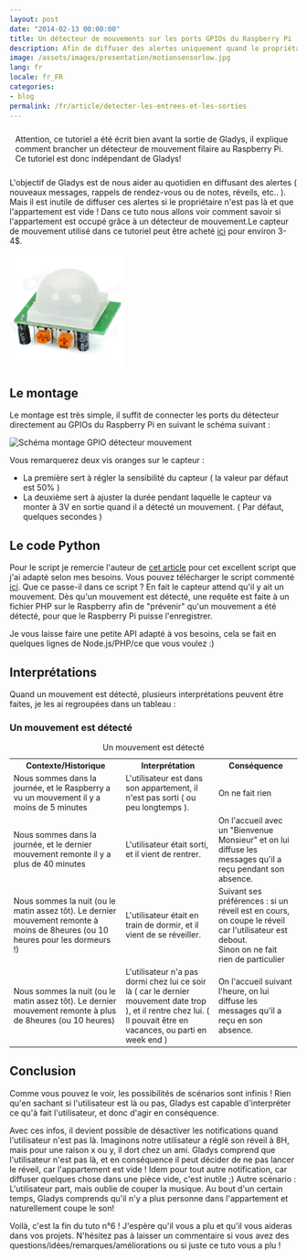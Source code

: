 ```yaml
---
layout: post
date: "2014-02-13 00:00:00"
title: Un détecteur de mouvements sur les ports GPIOs du Raspberry Pi
description: Afin de diffuser des alertes uniquement quand le propriétaire est là, il est utile de savoir si l’appartement est vide ou occupé ! Nous apprendrons ici à détecter si la pièce est occupé.
image: /assets/images/presentation/motionsensorlow.jpg
lang: fr
locale: fr_FR
categories:
- blog
permalink: /fr/article/detecter-les-entrees-et-les-sorties
---
```


<div class="bg-warning" role="alert" style="padding: 10px; margin-bottom: 15px;">Attention, ce tutoriel a été écrit bien avant la sortie de Gladys, il explique comment brancher un détecteur de mouvement filaire au Raspberry Pi. Ce tutoriel est donc indépendant de Gladys!</div>


L'objectif de Gladys est de nous aider au quotidien en diffusant des alertes ( nouveaux messages, rappels de rendez-vous ou de notes, réveils, etc.. ).
Mais il est inutile de diffuser ces alertes si le propriétaire n'est pas là et que l'appartement est vide !
Dans ce tuto nous allons voir comment savoir si l'appartement est occupé grâce à un détecteur de mouvement.Le capteur de mouvement utilisé dans ce tutoriel peut être acheté [ici](http://amzn.to/1IkbDJl) pour environ 3-4$.

<img src="/assets/images/articles/detecter-les-entrees-et-les-sorties/sku_139624_1.jpg" alt="détecteur mouvement" width="200px" />

## Le montage

Le montage est très simple, il suffit de connecter les ports du détecteur directement au GPIOs du Raspberry Pi en suivant le schéma suivant :

<img src="/assets/images/articles/detecter-les-entrees-et-les-sorties/schéma PIR.jpg" alt="Schéma montage GPIO détecteur mouvement" class="img-responsive" />

Vous remarquerez deux vis oranges sur le capteur :
- La première sert à régler la sensibilité du capteur ( la valeur par défaut est 50% )
- La deuxième sert à ajuster la durée pendant laquelle le capteur va monter à 3V en sortie quand il a détecté un mouvement. ( Par défaut, quelques secondes )

## Le code Python

Pour le script je remercie l'auteur de [cet article](http://www.raspberrypi-spy.co.uk/2013/01/cheap-pir-sensors-and-the-raspberry-pi-part-1/) pour cet excellent script que j'ai adapté selon mes besoins.
Vous pouvez télécharger le script commenté [ici](/assets/files/pir.py).
Que ce passe-il dans ce script ?
En fait le capteur attend qu'il y ait un mouvement. Dès qu'un mouvement est détecté, une requête est faite à un fichier PHP sur le Raspberry afin de "prévenir" qu'un mouvement a été détecté, pour que le Raspberry Pi puisse l'enregistrer.

Je vous laisse faire une petite API adapté à vos besoins, cela se fait en quelques lignes de Node.js/PHP/ce que vous voulez :)

## Interprétations

Quand un mouvement est détecté, plusieurs interprétations peuvent être faites, je les ai regroupées dans un tableau :

### Un mouvement est détecté

<table class="table table-striped">
    <caption>Un mouvement est détecté</caption>
    <tbody>
        <tr>
            <th>Contexte/Historique</th>
            <th>Interprétation</th>
            <th>Conséquence</th>
        </tr>
        <tr>
            <td>Nous sommes dans la journée, et le Raspberry a vu un mouvement il y a moins de 5 minutes </td>
            <td>L'utilisateur est dans son appartement, il n'est pas sorti ( ou peu longtemps ).</td>
            <td>On ne fait rien</td>
        </tr>
        <tr>
            <td>Nous sommes dans la journée, et le dernier mouvement remonte il y a plus de 40 minutes </td>
            <td>L'utilisateur était sorti, et il vient de rentrer.</td>
            <td>On l'accueil avec un "Bienvenue Monsieur" et on lui diffuse les messages qu'il a reçu pendant son absence.</td>
        </tr>
        <tr>
            <td>Nous sommes la nuit (ou le matin assez tôt). Le dernier mouvement remonte à moins de 8heures (ou 10 heures pour
                les dormeurs !) </td>
            <td>L'utilisateur était en train de dormir, et il vient de se réveiller.</td>
            <td>Suivant ses préférences : si un réveil est en cours, on coupe le réveil car l'utilisateur est debout.<br>Sinon
                on ne fait rien de particulier</td>
        </tr>
        <tr>
            <td>Nous sommes la nuit (ou le matin assez tôt). Le dernier mouvement remonte à plus de 8heures (ou 10 heures) </td>
            <td>L'utilisateur n'a pas dormi chez lui ce soir là ( car le dernier mouvement date trop ), et il rentre chez lui.
                ( Il pouvait être en vacances, ou parti en week end ) </td>
            <td>On l'accueil suivant l'heure, on lui diffuse les messages qu'il a reçu en son absence.</td>
        </tr>
    </tbody>
</table>

## Conclusion

Comme vous pouvez le voir, les possibilités de scénarios sont infinis ! Rien qu'en sachant si l'utilisateur est là ou pas, Gladys est capable d'interpréter ce qu'à fait l'utilisateur, et donc d'agir en conséquence.

Avec ces infos, il devient possible de désactiver les notifications quand l'utilisateur n'est pas là.
Imaginons notre utilisateur a réglé son réveil à 8H, mais pour une raison x ou y, il dort chez un ami. Gladys comprend que l'utilisateur n'est pas là, et en conséquence il peut décider de ne pas lancer le réveil, car l'appartement est vide ! Idem pour tout autre notification, car diffuser quelques chose dans une pièce vide, c'est inutile ;)
Autre scénario : L'utilisateur part, mais oublie de couper la musique. Au bout d'un certain temps, Gladys comprends qu'il n'y a plus personne dans l'appartement et naturellement coupe le son!

Voilà, c'est la fin du tuto n°6 ! J'espère qu'il vous a plu et qu'il vous aideras dans vos projets. N'hésitez pas à laisser un commentaire si vous avez des questions/idées/remarques/améliorations ou si juste ce tuto vous a plu !